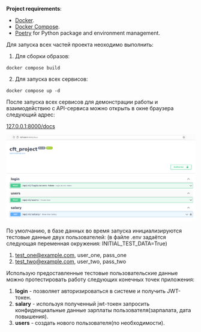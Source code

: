 **Project requirements**:

* [Docker](https://www.docker.com/).
* [Docker Compose](https://docs.docker.com/compose/install/).
* [Poetry](https://python-poetry.org/) for Python package and environment management.


Для запуска всех частей проекта неоходимо выполнить:

1. Для сборки образов:
```shell
docker compose build
```

2. Для запуска всех сервисов:
```shell
docker compose up -d
```

После запуска всех сервисов для демонстрации работы и взаимодействию с API-сервиса можно открыть в окне браузера следующий адрес:


[127.0.0.1:8000/docs](127.0.0.1:8000/docs)


![img.png](img.png)

По умолчанию, в базе данных во время запуска инициализируются тестовые данные двух пользователей:
(в файле .env задаётся следующая переменная окружения: INITIAL_TEST_DATA=True)

1. test_one@example.com, user_one, pass_one
2. test_two@example.com, user_two, pass_two

Использую предоставленные тестовые пользовательские данные можно протестировать работу следующих конечных точек приложения:

1. **login** - позволяет авторизироваться в системе и получить JWT-токен.
2. **salary** - используя полученный jwt-токен запросить конфиденциальные данные зарплаты пользователя(зарпалата, дата повышения).
3. **users** - создать нового пользователя(по необходимости).

